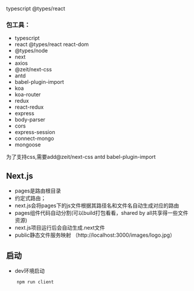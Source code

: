 
typescript @types/react
### 包工具：
- typescript
- react @types/react react-dom
- @types/node
- next
- axios
- @zeit/next-css
- antd 
- babel-plugin-import
- koa 
- koa-router 
- redux 
- react-redux
- express
- body-parser
- cors
- express-session
- connect-mongo
- mongoose

为了支持css,需要add@zeit/next-css antd babel-plugin-import
## Next.js
- pages是路由根目录
- 约定式路由；
- next.js会将pages下的js文件根据其路径名和文件名自动生成对应的路由
- pages组件代码自动分割(可以build打包看看，shared by all共享得一些文件资源)
- next.js项目运行后会自动生成.next文件
- public静态文件服务映射 （http://localhost:3000/images/logo.jpg）

## 启动

- dev环境启动
```js
    npm run client
```